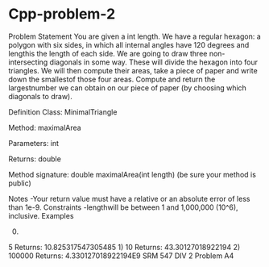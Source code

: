 # Cpp-problem-2

Problem Statement
You are given a int length. We have a regular hexagon: a polygon with six sides, 
in which all internal angles have 120 degrees and lengthis the length of each side. 
We are going to draw three non-intersecting diagonals in some way. 
These will divide the hexagon into four triangles. We will then compute their areas, 
take a piece of paper and write down the smallestof those four areas. 
Compute and return the largestnumber we can obtain on our piece of paper (by choosing which diagonals to draw).

Definition
Class:
MinimalTriangle

Method:
maximalArea

Parameters:
int

Returns:
double

Method signature:
double maximalArea(int length)
(be sure your method is public)

Notes
-Your return value must have a relative or an absolute error of less than 1e-9.
Constraints
-lengthwill be between 1 and 1,000,000 (10^6), inclusive.
Examples

0)
5
Returns: 10.825317547305485
1)
10
Returns: 43.30127018922194
2)
100000
Returns: 4.330127018922194E9
SRM 547 DIV 2
Problem A4
